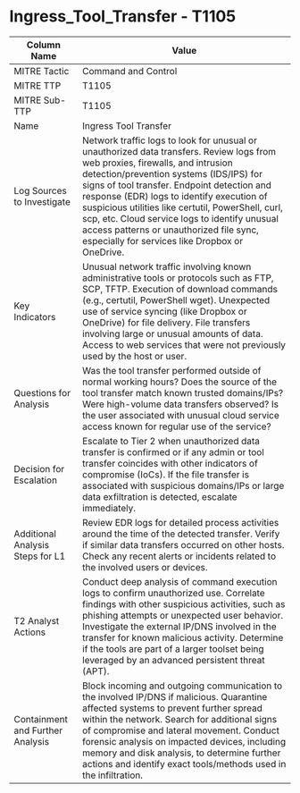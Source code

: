 # Ingress_Tool_Transfer - T1105

| Column Name | Value |
|-------------|-------|
| MITRE Tactic | Command and Control |
| MITRE TTP | T1105 |
| MITRE Sub-TTP | T1105 |
| Name | Ingress Tool Transfer |
| Log Sources to Investigate | Network traffic logs to look for unusual or unauthorized data transfers. Review logs from web proxies, firewalls, and intrusion detection/prevention systems (IDS/IPS) for signs of tool transfer. Endpoint detection and response (EDR) logs to identify execution of suspicious utilities like certutil, PowerShell, curl, scp, etc. Cloud service logs to identify unusual access patterns or unauthorized file sync, especially for services like Dropbox or OneDrive. |
| Key Indicators | Unusual network traffic involving known administrative tools or protocols such as FTP, SCP, TFTP. Execution of download commands (e.g., certutil, PowerShell wget). Unexpected use of service syncing (like Dropbox or OneDrive) for file delivery. File transfers involving large or unusual amounts of data. Access to web services that were not previously used by the host or user. |
| Questions for Analysis | Was the tool transfer performed outside of normal working hours? Does the source of the tool transfer match known trusted domains/IPs? Were high-volume data transfers observed? Is the user associated with unusual cloud service access known for regular use of the service? |
| Decision for Escalation | Escalate to Tier 2 when unauthorized data transfer is confirmed or if any admin or tool transfer coincides with other indicators of compromise (IoCs). If the file transfer is associated with suspicious domains/IPs or large data exfiltration is detected, escalate immediately. |
| Additional Analysis Steps for L1 | Review EDR logs for detailed process activities around the time of the detected transfer. Verify if similar data transfers occurred on other hosts. Check any recent alerts or incidents related to the involved users or devices. |
| T2 Analyst Actions | Conduct deep analysis of command execution logs to confirm unauthorized use. Correlate findings with other suspicious activities, such as phishing attempts or unexpected user behavior. Investigate the external IP/DNS involved in the transfer for known malicious activity. Determine if the tools are part of a larger toolset being leveraged by an advanced persistent threat (APT). |
| Containment and Further Analysis | Block incoming and outgoing communication to the involved IP/DNS if malicious. Quarantine affected systems to prevent further spread within the network. Search for additional signs of compromise and lateral movement. Conduct forensic analysis on impacted devices, including memory and disk analysis, to determine further actions and identify exact tools/methods used in the infiltration. |
